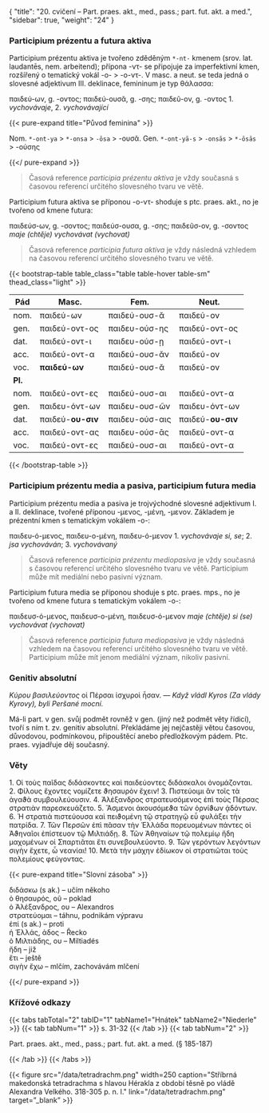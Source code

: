 {
    "title": "20. cvičení – Part. praes. akt., med., pass.; part. fut. akt. a med.",
    "sidebar": true,
    "weight": "24"
}

### Participium prézentu a futura aktiva

Participium prézentu aktiva je tvořeno zděděným `*-nt-` kmenem (srov. lat. laudantēs, nem. arbeitend); přípona -ντ- se připojuje za imperfektivní kmen, rozšířený o tematický vokál -ο- > -ο-ντ-. V masc. a neut. se teda jedná o slovesné adjektivum III. deklinace, femininum je typ θάλασσα:

παιδεύ-ων, g. -οντος; παιδεύ-ουσᾰ, g. -σης; παιδεῦ-ον, g. -οντος 1. *vychovávaje*, 2. *vychovávající*

{{< pure-expand title="Původ feminina" >}}      

Nom. `*-ont-ya` > `*-onsa` > `-ōsa` > -ουσᾰ. Gen. `*-ont-yā-s` > `-onsās` > `*-ōsās` > -ούσης 

{{</ pure-expand >}}

> Časová reference *participia prézentu aktiva* je vždy současná s časovou referencí určitého slovesného tvaru ve větě. 

Participium futura aktiva se příponou -ο-ντ- shoduje s ptc. praes. akt., no je tvořeno od kmene futura:

παιδεύσ-ων, g. -σοντος; παιδεύσ-ουσα, g. -σης; παιδεῦσ-ον, g. -σοντος *maje (chtěje) vychovávat (vychovat)*

> Časová reference *participia futura aktiva* je vždy následná vzhledem na časovou referencí určitého slovesného tvaru ve větě. 

{{< bootstrap-table table_class="table table-hover table-sm" thead_class="light" >}}

| Pád     | Masc.             | Fem.           | Neut.             |
| ------- | ----------------- | -------------- | ----------------- |
| nom.    | παιδεύ-ων         | παιδεύ-ουσ-ᾰ   | παιδεύ-ον         |
| gen.    | παιδεύ-οντ-ος     | παιδευ-ούσ-ης  | παιδεύ-οντ-ος     |
| dat.    | παιδεύ-οντ-ι      | παιδευ-ούσ-ῃ   | παιδεύ-οντ-ι      |
| acc.    | παιδεύ-οντ-α      | παιδεύ-ουσ-ᾰν  | παιδεύ-ον         |
| voc.    | **παιδεύ-ων**     | παιδεύ-ουσ-ᾰ   | παιδεύ-ον         |
| **Pl.** |                   |                |                   |
| nom.    | παιδεύ-οντ-ες     | παιδεύ-ουσ-αι  | παιδεύ-οντ-α      |
| gen.    | παιδευ-όντ-ων     | παιδευ-ουσ-ῶν  | παιδευ-όντ-ων     |
| dat.    | παιδεύ-**ου-σιν** | παιδευ-ούσ-αις | παιδεύ-**ου-σιν** |
| acc.    | παιδεύ-οντ-ας     | παιδευ-ούσ-ᾱς  | παιδεύ-οντ-α      |
| voc.    | παιδεύ-οντ-ες     | παιδεύ-ουσ-αι  | παιδεύ-οντ-α      |

{{< /bootstrap-table >}}



### Participium prézentu media a pasiva, participium futura media

Participium prézentu media a pasiva je trojvýchodné slovesné adjektivum I. a II. deklinace, tvořené příponou -μενος, -μένη, -μενον. Základem je prézentní kmen s tematickým vokálem -ο-:

παιδευ-ό-μενος, παιδευ-ο-μένη, παιδευ-ό-μενον 1. *vychovávaje si, se*; 2. *jsa vychováván*; 3. *vychovávaný*

> Časová reference *participia prézentu mediopasiva* je vždy současná s časovou referencí určitého slovesného tvaru ve větě. Participium může mít mediální nebo pasivní význam.

Participium futura media se příponou shoduje s ptc. praes. mps., no je tvořeno od kmene futura s tematickým vokálem -ο-:

παιδευσ-ό-μενος, παιδευσ-ο-μένη, παιδευσ-ό-μενον *maje (chtěje) si (se) vychovávat (vychovat)*

> Časová reference *participia futura mediopasiva* je vždy následná vzhledem na časovou referencí určitého slovesného tvaru ve větě. Participium může mít jenom mediální význam, nikoliv pasivní.



### Genitiv absolutní

*Κύρου βασιλεύοντος* οἱ Πέρσαι ἰσχυροὶ ἦσαν. — *Když vládl Kyros*
*(Za vlády Kyrovy), byli Peršané mocní.*

Má-li part. v gen. svůj podmět rovněž v gen. (jiný než podmět věty
řídicí), tvoří s ním t. zv. genitiv absolutní. Překládáme jej nejčastěji
větou časovou, důvodovou, podmínkovou, připouštěcí anebo předložkovým pádem. Ptc. praes. vyjadřuje děj současný.

### Věty 

1\. Οἱ τοὺς παῖδας διδάσκοντες καὶ παιδεύοντες διδάσκαλοι ὀνομάζονται. 2. Φίλους ἔχοντες νομίζετε ϑησαυρὸν ἔχειν! 3. Πιστεύοιμι ἂν τοῖς τὰ ἀγαϑὰ συμβουλεύουσιν. 4. Ἁλέξανδρος στρατευσόμενος ἐπὶ τοὺς Πέρσας στρατιὰν παρεσκευάζετο. 5. Ἄσμενοι ἀκουσόμεϑα τῶν ὀρνίϑων ᾀδόντων. 6. Ἡ στρατιὰ πιστεύουσα καὶ πειϑομένη τῷ στρατηγῷ εὖ φυλάξει τὴν πατρίδα. 7. Τῶν Περσῶν ἐπὶ πᾶσαν τὴν Ἑλλάδα πορευομένων πάντες οἱ Ἀϑηναῖοι ἐπίστευον τῷ Μιλτιάδῃ. 8. Τῶν Ἀθηναίων τῷ πολεμίῳ ἤδη μαχομένων οἱ Σπαρτιᾶται ἔτι συνεβουλεύοντο. 9. Τῶν γερόντων λεγόντων σιγὴν ἔχετε, ὦ νεανίαι! 10. Μετὰ τὴν μάχην
ἐδίωκον οἱ στρατιῶται τοὺς πολεμίους φεύγοντας.

{{< pure-expand title="Slovní zásoba" >}}      

διδάσκω (s ak.) – učím někoho  
ὁ θησαυρός, οῦ – poklad  
ὁ Ἀλέξανδρος, ου – Alexandros  
στρατεύομαι – táhnu, podnikám výpravu  
ἐπί (s ak.) – proti  
ἡ Ἑλλάς, άδος – Řecko   
ὁ Μιλτιάδης, ου – Miltiadés  
ἤδη – již  
ἔτι – ještě  
σιγὴν ἔχω – mlčím, zachovávám mlčení  

{{</ pure-expand >}}



### Křížové odkazy

{{< tabs tabTotal="2" tabID="1" tabName1="Hnátek" tabName2="Niederle" >}}
{{< tab tabNum="1" >}}
s. 31-32
{{< /tab >}}
{{< tab tabNum="2" >}}

Part. praes. akt., med., pass.; part. fut. akt. a med. (§ 185-187) 

{{< /tab >}}
{{< /tabs >}}

{{< figure src="/data/tetradrachm.png" width=250 caption="Stříbrná makedonská tetradrachma s hlavou Hérakla z období těsně po vládě Alexandra Velkého. 318-305 p. n. l." link="/data/tetradrachm.png" target=”_blank” >}}

